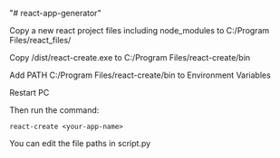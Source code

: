 "# react-app-generator"

Copy a new react project files including node_modules to C:/Program Files/react_files/

Copy /dist/react-create.exe to C:/Program Files/react-create/bin

Add PATH C:/Program Files/react-create/bin to Environment Variables

Restart PC

Then run the command:

```
react-create <your-app-name>
```

You can edit the file paths in script.py
